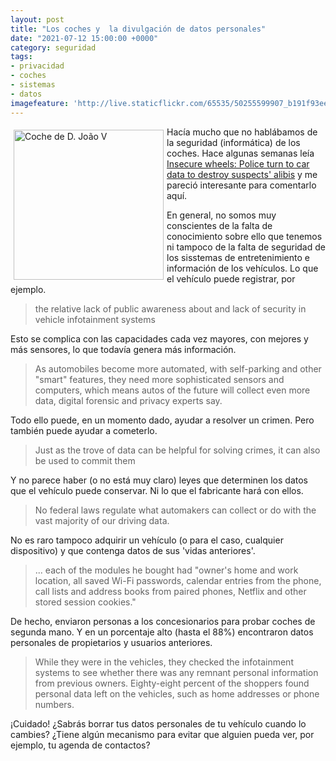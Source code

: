```yaml
---
layout: post
title: "Los coches y  la divulgación de datos personales"
date: "2021-07-12 15:00:00 +0000"
category: seguridad
tags:
- privacidad
- coches
- sistemas
- datos
imagefeature: 'http://live.staticflickr.com/65535/50255599907_b191f93ee9.jpg'
---
```

<a href="https://www.flickr.com/photos/fernand0/50255599907/" title="Coche de D. João V "><img src="http://live.staticflickr.com/65535/50255599907_b191f93ee9.jpg" alt="Coche de D. João V " width="240" style="float:left; margin:5px"></a>
Hacía mucho que no hablábamos de la seguridad (informática) de los coches. Hace algunas semanas leía [Insecure wheels: Police turn to car data to destroy suspects' alibis](https://www.nbcnews.com/tech/tech-news/snitches-wheels-police-turn-car-data-destroy-suspects-alibis-n1251939) y me pareció interesante para comentarlo aquí.

En general, no somos muy conscientes de la falta de conocimiento sobre ello que tenemos ni tampoco de la falta de seguridad de los sisstemas de entretenimiento e información de los vehículos. Lo que el vehículo puede registrar, por ejemplo.

> the relative lack of public awareness about and lack of security in vehicle infotainment systems 


Esto se complica con las capacidades cada vez mayores, con mejores y más sensores, lo que todavía genera más información.

> As automobiles become more automated, with self-parking and other "smart" features, they need more sophisticated sensors and computers, which means autos of the future will collect even more data, digital forensic and privacy experts say.

Todo ello puede, en un momento dado, ayudar a resolver un crimen. Pero también puede ayudar a cometerlo.

> Just as the trove of data can be helpful for solving crimes, it can also be used to commit them

Y no parece haber (o no está muy claro) leyes que determinen los datos que el vehículo puede conservar. Ni lo que el fabricante hará con ellos.

> No federal laws regulate what automakers can collect or do with the vast majority of our driving data.

No es raro tampoco adquirir un vehículo (o para el caso, cualquier dispositivo) y que contenga datos de sus 'vidas anteriores'.

> ... each of the modules he bought had "owner's home and work location, all saved Wi-Fi passwords, calendar entries from the phone, call lists and address books from paired phones, Netflix and other stored session cookies."

De hecho, enviaron personas a los concesionarios para probar coches de segunda mano. Y en un porcentaje alto (hasta el 88%) encontraron datos personales de propietarios y usuarios anteriores.

> While they were in the vehicles, they checked the infotainment systems to see whether there was any remnant personal information from previous owners. Eighty-eight percent of the shoppers found personal data left on the vehicles, such as home addresses or phone numbers.

¡Cuidado!
¿Sabrás borrar tus datos personales de tu vehículo cuando lo cambies? ¿Tiene algún mecanismo para evitar que alguien pueda ver, por ejemplo, tu agenda de contactos?
